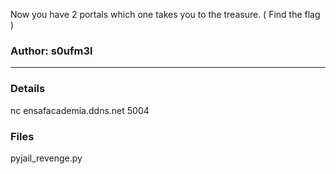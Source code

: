 Now you have 2 portals which one takes you to the treasure.
( Find the flag )
### Author: s0ufm3l

---
### Details

nc ensafacademia.ddns.net 5004

### Files

pyjail_revenge.py
